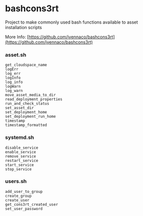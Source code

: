 # bashcons3rt

Project to make commonly used bash functions available to asset installation scripts

More Info: [https://github.com/jyennaco/bashcons3rt](https://github.com/jyennaco/bashcons3rt)

### asset.sh

```
get_cloudspace_name
logErr
log_err
logInfo
log_info
logWarn
log_warn
move_asset_media_to_dir
read_deployment_properties
run_and_check_status
set_asset_dir
set_deployment_home
set_deployment_run_home
timestamp
timestamp_formatted
```

### systemd.sh

```
disable_service
enable_service
remove_service
restart_service
start_service
stop_service
```

### users.sh

```
add_user_to_group
create_group
create_user
get_cons3rt_created_user
set_user_password
```
